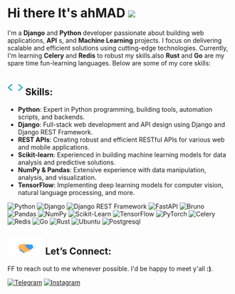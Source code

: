 # Hi there It's ____ahMAD____ <img src="https://media.giphy.com/media/hvRJCLFzcasrR4ia7z/giphy.gif" width="35">

I'm a __Django__ and __Python__ developer passionate about building web applications, __API__ s, and __Machine Learning__ projects. I focus on delivering scalable and efficient solutions using cutting-edge technologies. Currently, I'm learning __Celery__ and __Redis__ to robust my skills.also __Rust__ and __Go__ are my spare time fun-learning languages. Below are some of my core skills:

## <img src="https://github.com/itismohammadreza/itismohammadreza/blob/main/files/code.gif" width="35px"> Skills:
 - __Python__: Expert in Python programming, building tools, automation scripts, and backends.
 - __Django__: Full-stack web development and API design using Django and Django REST Framework.
 - __REST APIs__: Creating robust and efficient RESTful APIs for various web and mobile applications.
 - __Scikit-learn__: Experienced in building machine learning models for data analysis and predictive solutions.
 - __NumPy & Pandas__: Extensive experience with data manipulation, analysis, and visualization.
 - __TensorFlow__: Implementing deep learning models for computer vision, natural language processing, and more.

   
![Python](https://img.shields.io/badge/Python-3776AB.svg?style=for-the-badge&logo=Python&logoColor=white)
![Django](https://img.shields.io/badge/Django-092E20.svg?style=for-the-badge&logo=Django&logoColor=white)
![Django REST Framework](https://img.shields.io/badge/DJANGO-REST-ff1709?style=for-the-badge&logo=django&logoColor=white&color=ff1709&labelColor=gray)
![FastAPI](https://img.shields.io/badge/FastAPI-009688.svg?style=for-the-badge&logo=FastAPI&logoColor=white)
![Bruno](https://img.shields.io/badge/Bruno-F4AA41.svg?style=for-the-badge&logo=Bruno&logoColor=black)
![Pandas](https://img.shields.io/badge/pandas-150458.svg?style=for-the-badge&logo=pandas&logoColor=white)
![NumPy](https://img.shields.io/badge/NumPy-013243.svg?style=for-the-badge&logo=NumPy&logoColor=white)
![Scikit-Learn](https://img.shields.io/badge/scikitlearn-F7931E.svg?style=for-the-badge&logo=scikit-learn&logoColor=white)
![TensorFlow](https://img.shields.io/badge/TensorFlow-%23FF6F00.svg?style=for-the-badge&logo=TensorFlow&logoColor=white)
![PyTorch](https://img.shields.io/badge/PyTorch-EE4C2C.svg?style=for-the-badge&logo=PyTorch&logoColor=white)
![Celery](https://img.shields.io/badge/Celery-37814A.svg?style=for-the-badge&logo=Celery&logoColor=white)
![Redis](https://img.shields.io/badge/Redis-FF4438.svg?style=for-the-badge&logo=Redis&logoColor=white)
![Go](https://img.shields.io/badge/go-%2300ADD8.svg?style=for-the-badge&logo=go&logoColor=white)
![Rust](https://img.shields.io/badge/rust-%23000000.svg?style=for-the-badge&logo=rust&logoColor=white)
![Ubuntu](https://img.shields.io/badge/Ubuntu-E95420.svg?style=for-the-badge&logo=Ubuntu&logoColor=white)
![Postgresql](https://img.shields.io/badge/PostgreSQL-4169E1.svg?style=for-the-badge&logo=PostgreSQL&logoColor=white)


## <img src="https://raw.githubusercontent.com/jaiguptanick/jaiguptanick/main/handshake.gif" width ="80"> Let’s Connect:
FF to reach out to me whenever possible. I'd be happy to meet y'all __:)__.


[![Telegram](https://img.shields.io/badge/Telegram-2CA5E0?style=for-the-badge&logo=telegram&logoColor=white)](https://t.me/madassandd)
[![Instagram](https://img.shields.io/badge/Instagram-%23E4405F.svg?style=for-the-badge&logo=Instagram&logoColor=white)](https://instagram.com/madassandd)

